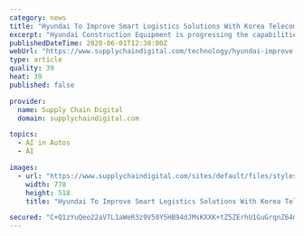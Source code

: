 ```yaml
---
category: news
title: "Hyundai To Improve Smart Logistics Solutions With Korea Telecom"
excerpt: "Hyundai Construction Equipment is progressing the capabilities of its smart logistics solutions by signing a Memorandum of Understanding (MoU) with Korea Telecom (KT)."
publishedDateTime: 2020-06-01T12:30:00Z
webUrl: "https://www.supplychaindigital.com/technology/hyundai-improve-smart-logistics-solutions-korea-telecom"
type: article
quality: 39
heat: 39
published: false

provider:
  name: Supply Chain Digital
  domain: supplychaindigital.com

topics:
  - AI in Autos
  - AI

images:
  - url: "https://www.supplychaindigital.com/sites/default/files/styles/slider_detail/public/topic/image/GettyImages-901807090.jpg?itok=9v03UG6a"
    width: 778
    height: 518
    title: "Hyundai To Improve Smart Logistics Solutions With Korea Telecom"

secured: "C+Q1zYuQeo22aV7L1aWeR3z9V50Y5HB94dJMsKXXK+tZ5ZErhU1GuGrqnZ64m1LCcen/BaBJzzhrLQfPhxzccPSGQffFvdWQlfno45APDW/YRoys7gE9RDD0zw3hCtuvCmx3bZ80U2AnTI2sUcLrsE9w7DVGkpWQ8dkn0KbGraybeK0zXYA1hGZH2T/A09tSYVFTqRFK8/mOan+NEtE5fj6lJh2ErnkmmyOVQbh4KIb2bso/wgLLHVi4mKpFQaZEchvtGsbwszW1Pa0FoC3xytr9vUDeXtHwDLLNWb/SYnWRe622YdImycfuiwKIrBJcpxCEqLlY8DgNz4ZKR6h1XzXDtuKzcI4yWgGnuDP5/iGqPXyxhgaHRpYOiO9moR4Ta+jdu90voqpSFgEgB+H74AbWGa9hozPBkrW9xkkf6E5IRuBpOPTePE8GS4/vWS9adcOYbS2mTRC/RKIq4U8AC//uQ+rpKKKE5adbtAOu6v0=;BXPyRQqXGFiiX9wtlTyVkQ=="
---
```


